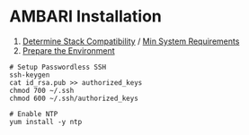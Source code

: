 # AMBARI Installation

1. [Determine Stack Compatibility](https://docs.hortonworks.com/HDPDocuments/HDP2/HDP-2.6.0/bk_support-matrices/content/ch_matrices-ambari.html#ambari_stack) / [Min System Requirements](https://docs.hortonworks.com/HDPDocuments/Ambari-2.5.0.3/bk_ambari-installation/content/meet_minimum_system_requirements.html)
1. [Prepare the Environment](https://docs.hortonworks.com/HDPDocuments/Ambari-2.5.0.3/bk_ambari-installation/content/prepare_the_environment.html)
```
# Setup Passwordless SSH
ssh-keygen
cat id_rsa.pub >> authorized_keys
chmod 700 ~/.ssh
chmod 600 ~/.ssh/authorized_keys

# Enable NTP
yum install -y ntp
```
